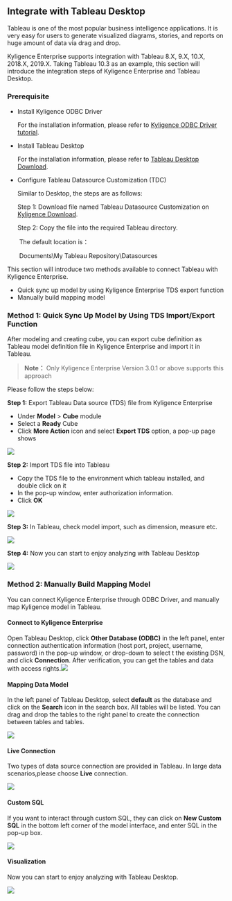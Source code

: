 ## Integrate with Tableau Desktop

Tableau is one of the most popular business intelligence applications. It is very easy for users to generate visualized diagrams, stories, and reports on huge amount of data via drag and drop.

Kyligence Enterprise supports integration with Tableau 8.X, 9.X, 10.X, 2018.X, 2019.X. Taking Tableau 10.3 as an example, this section will introduce the integration steps of Kyligence Enterprise and Tableau Desktop.

### Prerequisite

- Install Kyligence ODBC Driver

  For the installation information, please refer to [Kyligence ODBC Driver tutorial](../../driver/odbc/README.md).

- Install  Tableau Desktop

  For the installation information, please refer to [Tableau Desktop Download](https://www.tableau.com/products/desktop/download).

- Configure Tableau Datasource Customization (TDC) 

  Similar to Desktop, the steps are as follows:

  Step 1: Download file named Tableau Datasource Customization on [Kyligence Download](http://download.kyligence.io/#/addons).

  Step 2: Copy the file into the required Tableau directory. 

  ​             The default location is： 

  ​             Documents\My Tableau Repository\Datasources

This section will introduce two methods available to connect Tableau with Kyligence Enterprise.

- Quick sync up model by using Kyligence Enterprise TDS export function
- Manually build mapping model 

### Method 1: Quick Sync Up Model by Using TDS Import/Export Function

After modeling and creating cube, you can export cube definition as Tableau model definition file in Kyligence Enterprise and import it in Tableau. 

> **Note：** Only Kyligence Enterprise Version 3.0.1 or above supports this approach

Please follow the steps below:

**Step 1:** Export Tableau Data source (TDS) file from Kyligence Enterprise

- Under **Model** > **Cube** module
- Select a **Ready** Cube
- Click **More Action** icon and select **Export TDS** option, a pop-up page shows

![](../../images/tableau_desktop/1_Export_TDS.png)

**Step 2:** Import TDS file into Tableau

- Copy the TDS file to the environment which tableau installed, and double click on it
- In the pop-up window, enter authorization information.
- Click **OK** 

![](../../images/tableau_desktop/2_Connect_Information.png)

**Step 3:** In Tableau, check model import, such as dimension, measure etc.

![](../../images/tableau_desktop/3_Review_Dimension_Measure.png)

**Step 4:** Now you can start to enjoy analyzing with Tableau Desktop

![](../../images/tableau_desktop/4_Charts.png)

### Method 2: Manually Build Mapping Model

You can connect Kyligence Enterprise through ODBC Driver, and manually map Kyligence model in Tableau.

#### Connect to Kyligence Enterprise

Open Tableau Desktop, click **Other Database (ODBC)** in the left panel, enter connection authentication information (host port, project, username, password) in the pop-up window, or drop-down to select t the existing DSN, and click **Connection**. After verification, you can get the tables and data with access rights.![](../../images/tableau_desktop/5_ODBC.png)

#### Mapping Data Model

In the left panel of Tableau Desktop, select **default** as the database and click on the **Search** icon in the search box. All tables will be listed. You can drag and drop the tables to the right panel to create the connection between tables and tables.

![](../../images/tableau_desktop/6_MODEL.png)

#### Live Connection

Two types of data source connection are provided in Tableau. In large data scenarios,please choose **Live** connection.

![](../../images/tableau_desktop/7_LIVE.png)

#### Custom SQL

If you want to interact through custom SQL, they can click on **New Custom SQL** in the bottom left corner of the model interface, and enter SQL in the pop-up box.

![](../../images/tableau_desktop/8_Custom_SQL.png)

#### Visualization

Now you can start to enjoy analyzing with Tableau Desktop.

![](../../images/tableau_desktop/4_Charts.png)



